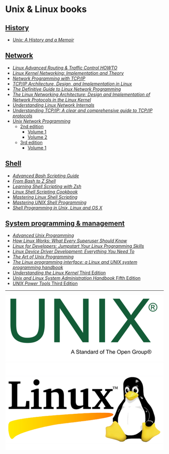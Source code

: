 # Unix & Linux books

## [History](./books/history)

* [_Unix: A History and a Memoir_](./books/history/UNIX-A-History-and-a-Memoir_RuLit_Me_616356.pdf)

## [Network](./books/network/)

* [_Linux Advanced Routing & Traffic Control HOWTO_](./books/network/Adv-Routing-HOWTO.pdf)
* [_Linux Kernel Networking: Implementation and Theory_](./books/network/Linux%20Kernel%20Networking%20-%20Implementation%20and%20Theory.pdf)
* [_Network Programming with TCP/IP_](./books/network/Network%20Programming%20With%20TCP_IP.pdf)
* [_TCP/IP Architecture, Design, and Implementation in Linux_](./books/network/TCP_IP_ARCHITECTURE_DESIGN_AND_IMPLEMENT.pdf)
* [_The Definitive Guide to Linux Network Programming_](./books/network/The%20Definitive%20Guide%20to%20Linux%20Network%20Programming.pdf)
* [_The Linux Networking Architecture: Design and Implementation of Network Protocols in the Linux Kernel_](./books/network/The%20Linux%20Networking%20Architecture%20Design%20and%20Implementation%20of%20Network%20Protocols%20in%20the%20Linux%20Kernel.pdf)
* [_Understanding Linux Network Internals_](./books/network/Understanding%20Linux%20network%20internals%20(Christian%20Benvenuti)%20(Z-Library).pdf)
* [_Understanding TCP/IP: A clear and comprehensive guide to TCP/IP protocols_](./books/network/Understanding%20TCP_IP%20a%20clear%20and%20comprehensive%20guide%20to%20TCP_IP%20protocols.pdf)
* [_Unix Network Programming_](./books/network/Unix%20Network%20Programming%20-%20W.%20Richard%20Stevens/)
    * [2nd edition](./books/network/Unix%20Network%20Programming%20-%20W.%20Richard%20Stevens/2nd%20Edition/)
        * [Volume 1](./books/network/Unix%20Network%20Programming%20-%20W.%20Richard%20Stevens/2nd%20Edition/Unix%20Network%20Programming%20-%20W.%20Richard%20Stevens%20-%202nd%20Edition%20Volume%201.pdf)
        * [Volume 2](./books/network/Unix%20Network%20Programming%20-%20W.%20Richard%20Stevens/2nd%20Edition/Unix%20Network%20Programming%20-%20W.%20Richard%20Stevens%20-%202nd%20Edition%20Volume%202.pdf)
    * [3rd edition](./books/network/Unix%20Network%20Programming%20-%20W.%20Richard%20Stevens/3rd%20Edition/)
        * [Volume 1](./books/network/Unix%20Network%20Programming%20-%20W.%20Richard%20Stevens/3rd%20Edition/Unix%20Network%20Programming%20-%20W.%20Richard%20Stevens%20-%203rd%20Edition%20Volume%201.pdf)

## [Shell](./books/shell/)

* [_Advanced Bash Scripting Guide_](./books/shell/0245-advanced-bash-scripting-guide.pdf)
* [_From Bash to Z Shell_](./books/shell/From%20Bash%20to%20Z%20Shell%20Conquering%20the%20Command%20Line%20(Oliver%20Kiddle,%20Jerry%20Peek,%20Peter%20Stephenson)%20(Z-Library).pdf)
* [_Learning Shell Scripting with Zsh_](./books/shell/Learning%20shell%20scripting%20with%20Zsh%20your%20one-stop%20guide%20to%20reading,%20writing,%20debugging%20simple%20and%20complex%20Z%20shell%20scripts%20(Festari,%20Gastón)%20(Z-Library).pdf)
* [_Linux Shell Scripting Cookbook_](./books/shell/Linux%20Shell%20Scripting%20Cookbook%20-%20Third%20Edition.pdf)
* [_Mastering Linux Shell Scripting_](./books/shell/mastering-linux-shell-scripting.pdf)
* [_Mastering UNIX Shell Programming_](./books/shell/Mastering%20UNIX%20Shell%20Scripting.pdf)
* [_Shell Programming in Unix, Linux and OS X_](./books/shell/Shell%20Programming%20in%20Unix,%20Linux%20and%20OS%20X%20(Patrick%20Wood,%20Stephen%20G.%20Kochan)%20(Z-Library).pdf)

## [System programming & management](./books/system/)

* [_Advanced Unix Programming_](./books/system/Advanced%20Unix%20Programming%202nd%20Edition%20by%20Marc%20J.%20Rochkind.pdf)
* [_How Linux Works: What Every Superuser Should Know_](./books/system/How%20Linux%20Works%20What%20Every%20Superuser%20Should%20Know%202nd%20Edition.pdf)
* [_Linux for Developers: Jumpstart Your Linux Programming Skills_](./books/system/Linux%20for%20Developers%20Jumpstart%20Your%20Linux%20Programming%20Skills.pdf)
* [_Linux Device Driver Development: Everything You Need To_](./books/system/Linux%20Device%20Driver%20Development_%20Everything%20you%20need%20to%20--%20John%20Madieu%20--%202,%202022%20--%20Packt%20Publishing%20--%209781803240060%20--%20457186e9fef5856f254553fe2f302423%20--%20Anna’s%20Archive.pdf)
* [_The Art of Unix Programming_](./books/system/The%20Art%20of%20Unix%20Programming%20by%20Eric%20Steven%20Raymond.pdf)
* [_The Linux programming interface: a Linux and UNIX system programming handbook_](./books/system/The%20Linux%20programming%20interface%20a%20Linux%20and%20UNIX%20system%20programming%20handbook%20(Michael%20Kerrisk)%20(z-lib.org).pdf)
* [_Understanding the Linux Kernel_ Third Edition](./books/system/Understanding%20the%20Linux%20Kernel,%20Third%20Edition%20(Daniel%20P.%20Bovet,%20Marco%20Cesati%20Ph.D.)%20(Z-Library).pdf)
* [_Unix and Linux System Administration Handbook_ Fifth Edition](./books/system/2017%20Nemeth%20Evi%20etal%20-%20UNIX%20and%20Linux%20System%20Administration%20Handbook[5thED]_Rell.pdf)
* [_UNIX Power Tools_ Third Edition](./books/system/UNIX%20Power%20Tools,%203rd%20Edition%20(Jerry%20Peek,%20Shelley%20Powers,%20Tim%20O’Reilly%20etc.)%20(Z-Library).pdf)

---

![Unix](./unix.png)<br/>
![Linux](./linux.jpg)